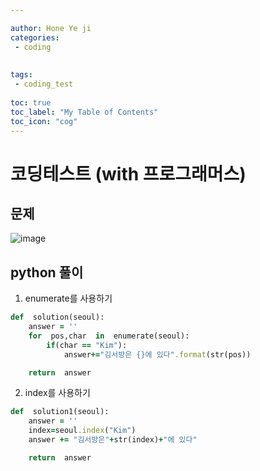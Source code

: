 ```yaml
---

author: Hone Ye ji
categories: 
 - coding
 
 
tags: 
 - coding_test
 
toc: true
toc_label: "My Table of Contents"
toc_icon: "cog"
---
```


# 코딩테스트 (with 프로그래머스)

## 문제
![image](https://user-images.githubusercontent.com/45659433/155485880-f54b8044-9998-4582-a6ef-175f210bfba9.png)


## python 풀이 

1. enumerate를 사용하기
```ruby
def  solution(seoul):
	answer = ''
	for  pos,char  in  enumerate(seoul):
		if(char == "Kim"):
			answer+="김서방은 {}에 있다".format(str(pos))

	return  answer
```


2. index를 사용하기
```ruby
def  solution1(seoul):
	answer = ''
	index=seoul.index("Kim")
	answer += "김서방은"+str(index)+"에 있다"

	return  answer
```
<!--stackedit_data:
eyJoaXN0b3J5IjpbMTEzNTA5NTQwOSwtMTE0OTc0MTU5LC0yNz
E0MTAzMDldfQ==
-->
